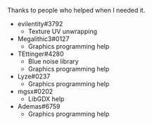 Thanks to people who helped when I needed it.

- evilentity#3792
  - Texture UV unwrapping
- Megalithic3#0127
  - Graphics programming help
- TEttinger#4280
  - Blue noise library
  - Graphics programming help
- Lyze#0237
  - Graphics programming help
- mgsx#0202
    - LibGDX help
- Ademas#6759
  - Graphics programming help